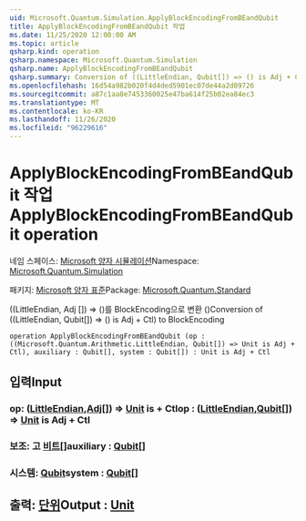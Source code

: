 ```yaml
---
uid: Microsoft.Quantum.Simulation.ApplyBlockEncodingFromBEandQubit
title: ApplyBlockEncodingFromBEandQubit 작업
ms.date: 11/25/2020 12:00:00 AM
ms.topic: article
qsharp.kind: operation
qsharp.namespace: Microsoft.Quantum.Simulation
qsharp.name: ApplyBlockEncodingFromBEandQubit
qsharp.summary: Conversion of ((LittleEndian, Qubit[]) => () is Adj + Ctl) to BlockEncoding
ms.openlocfilehash: 16d54a982b020f4d4ded5901ec07de44a2d09726
ms.sourcegitcommit: a87c1aa8e7453360025e47ba614f25b02ea84ec3
ms.translationtype: MT
ms.contentlocale: ko-KR
ms.lasthandoff: 11/26/2020
ms.locfileid: "96229616"
---
```

# <a name="applyblockencodingfrombeandqubit-operation"></a><span data-ttu-id="7a16f-102">ApplyBlockEncodingFromBEandQubit 작업</span><span class="sxs-lookup"><span data-stu-id="7a16f-102">ApplyBlockEncodingFromBEandQubit operation</span></span>

<span data-ttu-id="7a16f-103">네임 스페이스: [Microsoft 양자 시뮬레이션](xref:Microsoft.Quantum.Simulation)</span><span class="sxs-lookup"><span data-stu-id="7a16f-103">Namespace: [Microsoft.Quantum.Simulation](xref:Microsoft.Quantum.Simulation)</span></span>

<span data-ttu-id="7a16f-104">패키지: [Microsoft 양자 표준](https://nuget.org/packages/Microsoft.Quantum.Standard)</span><span class="sxs-lookup"><span data-stu-id="7a16f-104">Package: [Microsoft.Quantum.Standard](https://nuget.org/packages/Microsoft.Quantum.Standard)</span></span>


<span data-ttu-id="7a16f-105">((LittleEndian, Adj []) => ()를 BlockEncoding으로 변환 ()</span><span class="sxs-lookup"><span data-stu-id="7a16f-105">Conversion of ((LittleEndian, Qubit[]) => () is Adj + Ctl) to BlockEncoding</span></span>

```qsharp
operation ApplyBlockEncodingFromBEandQubit (op : ((Microsoft.Quantum.Arithmetic.LittleEndian, Qubit[]) => Unit is Adj + Ctl), auxiliary : Qubit[], system : Qubit[]) : Unit is Adj + Ctl
```


## <a name="input"></a><span data-ttu-id="7a16f-106">입력</span><span class="sxs-lookup"><span data-stu-id="7a16f-106">Input</span></span>

### <a name="op--littleendianqubit--unit--is-adj--ctl"></a><span data-ttu-id="7a16f-107">op: ([LittleEndian](xref:Microsoft.Quantum.Arithmetic.LittleEndian),[Adj](xref:microsoft.quantum.lang-ref.qubit)[]) => [Unit](xref:microsoft.quantum.lang-ref.unit)  is + Ctl</span><span class="sxs-lookup"><span data-stu-id="7a16f-107">op : ([LittleEndian](xref:Microsoft.Quantum.Arithmetic.LittleEndian),[Qubit](xref:microsoft.quantum.lang-ref.qubit)[]) => [Unit](xref:microsoft.quantum.lang-ref.unit)  is Adj + Ctl</span></span>




### <a name="auxiliary--qubit"></a><span data-ttu-id="7a16f-108">보조: 고 [비트](xref:microsoft.quantum.lang-ref.qubit)[]</span><span class="sxs-lookup"><span data-stu-id="7a16f-108">auxiliary : [Qubit](xref:microsoft.quantum.lang-ref.qubit)[]</span></span>




### <a name="system--qubit"></a><span data-ttu-id="7a16f-109">시스템: [Qubit](xref:microsoft.quantum.lang-ref.qubit)</span><span class="sxs-lookup"><span data-stu-id="7a16f-109">system : [Qubit](xref:microsoft.quantum.lang-ref.qubit)[]</span></span>





## <a name="output--unit"></a><span data-ttu-id="7a16f-110">출력: [단위](xref:microsoft.quantum.lang-ref.unit)</span><span class="sxs-lookup"><span data-stu-id="7a16f-110">Output : [Unit](xref:microsoft.quantum.lang-ref.unit)</span></span>

